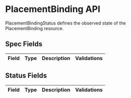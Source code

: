 # PlacementBinding API

PlacementBindingStatus defines the observed state of the PlacementBinding resource.

## Spec Fields

| Field | Type | Description | Validations |
|:---|---|---|---|
## Status Fields

| Field | Type | Description | Validations |
|:---|---|---|---|
